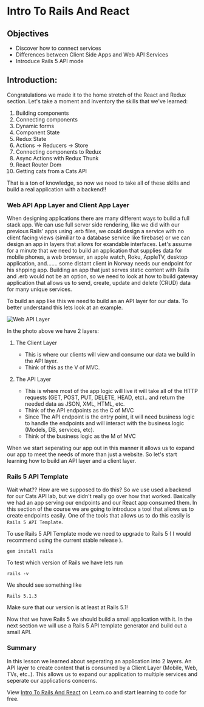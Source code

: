# Intro To Rails And React

## Objectives

* Discover how to connect services
* Differences between Client Side Apps and Web API Services
* Introduce Rails 5 API mode

## Introduction:

Congratulations we made it to the home stretch of the React and Redux section. Let's take a moment and inventory the skills that we've learned:

1. Building components
2. Connecting components
3. Dynamic forms
4. Component State
5. Redux State 
6. Actions -> Reducers -> Store
7. Connecting components to Redux 
8. Async Actions with Redux Thunk
9. React Router Dom
10. Getting cats from a Cats API

That is a ton of knowledge, so now we need to take all of these skills and build a real application with a backend!!

### Web API App Layer and Client App Layer

When designing applications there are many different ways to build a full stack app. We can use full server side rendering, like we did with our previous Rails' apps using .erb files, we could design a service with no client facing views (similiar to a database service like firebase) or we can design an app in layers that allows for exandable interfaces. Let's assume for a minute that we need to build an application that supplies data for mobile phones, a web browser, an apple watch, Roku, AppleTV, desktop application, and....... some distant client in Norway needs our endpoint for his shpping app. Building an app that just serves static content with Rails and .erb would not be an option, so we need to look at how to build gateway application that allows us to send, create, update and delete (CRUD) data for many unique services. 

To build an app like this we need to build an an API layer for our data. To better understand this lets look at an example. 

![Web API Layer](https://s3.amazonaws.com/learn-verified/Web+API+Layer.png)

In the photo above we have 2 layers:

1. The Client Layer

    - This is where our clients will view and consume our data we build in the API layer. 
    - Think of this as the V of MVC. 

2. The API Layer

    - This is where most of the app logic will live it will take all of the HTTP requests (GET, POST, PUT, DELETE, HEAD, etc).. and return the needed data as JSON, XML, HTML, etc. 
    - Think of the API endpoints as the C of MVC
    - Since The API endpoint is the entry point, it will need business logic to handle the endpoints and will interact with the business logic (Models, DB, services, etc). 
    - Think of the business logic as the M of MVC

When we start seperating our app out in this manner it allows us to expand our app to meet the needs of more than just a website. So let's start learning how to build an API layer and a client layer.

### Rails 5 API Template

Wait what?? How are we supposed to do this? So we use used a backend for our Cats API lab, but we didn't really go over how that worked. Basically we had an app serving our endpoints and our React app consumed them. In this section of the course we are going to introduce a tool that allows us to create endpoints easily. One of the tools that allows us to do this easily is `Rails 5 API Template`.

To use Rails 5 API Template mode we need to upgrade to Rails 5 ( I would recommend using the current stable release ). 

```
gem install rails
```

To test which version of Rails we have lets run 

```
rails -v 
```

We should see something like 

```
Rails 5.1.3
```

Make sure that our version is at least at Rails 5.1!

Now that we have Rails 5 we should build a small application with it. In the next section we will use a Rails 5 API template generator and build out a small API. 

### Summary 

In this lesson we learned about seperating an application into 2 layers. An API layer to create content that is consumed by a Client Layer (Mobile, Web, TVs, etc..). This allows us to expand our application to multiple services and seperate our applications concerns.

<p class='util--hide'>View <a href='https://learn.co/lessons/intro-to-rails-and-react'>Intro To Rails And React</a> on Learn.co and start learning to code for free.</p>
